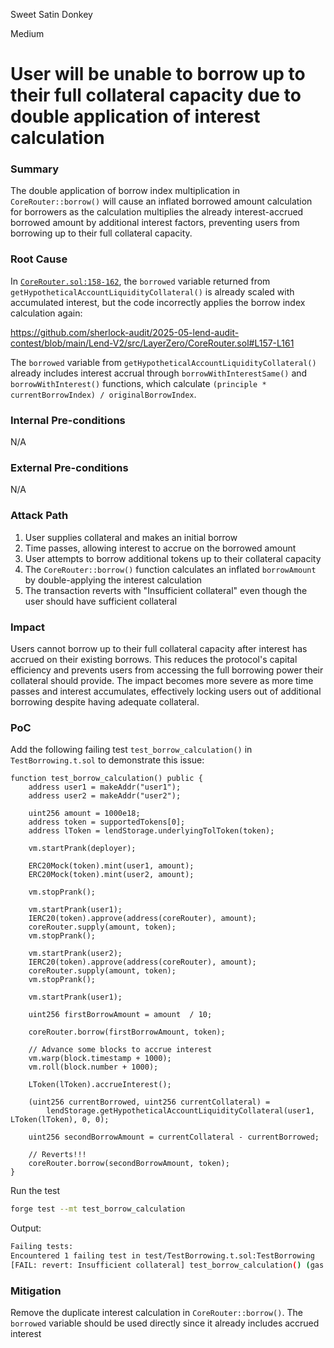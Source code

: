 Sweet Satin Donkey

Medium

# User will be unable to borrow up to their full collateral capacity due to double application of interest calculation

### Summary

The double application of borrow index multiplication in `CoreRouter::borrow()` will cause an inflated borrowed amount calculation for borrowers as the calculation multiplies the already interest-accrued borrowed amount by additional interest factors, preventing users from borrowing up to their full collateral capacity.

### Root Cause

In [`CoreRouter.sol:158-162`](https://github.com/sherlock-audit/2025-05-lend-audit-contest/blob/main/Lend-V2/src/LayerZero/CoreRouter.sol#L158-L162), the `borrowed` variable returned from `getHypotheticalAccountLiquidityCollateral()` is already scaled with accumulated interest, but the code incorrectly applies the borrow index calculation again:

https://github.com/sherlock-audit/2025-05-lend-audit-contest/blob/main/Lend-V2/src/LayerZero/CoreRouter.sol#L157-L161

The `borrowed` variable from `getHypotheticalAccountLiquidityCollateral()` already includes interest accrual through `borrowWithInterestSame()` and `borrowWithInterest()` functions, which calculate `(principle * currentBorrowIndex) / originalBorrowIndex`.

### Internal Pre-conditions

N/A

### External Pre-conditions

N/A

### Attack Path

1. User supplies collateral and makes an initial borrow
2. Time passes, allowing interest to accrue on the borrowed amount
3. User attempts to borrow additional tokens up to their collateral capacity
4. The `CoreRouter::borrow()` function calculates an inflated `borrowAmount` by double-applying the interest calculation
5. The transaction reverts with "Insufficient collateral" even though the user should have sufficient collateral

### Impact

Users cannot borrow up to their full collateral capacity after interest has accrued on their existing borrows. This reduces the protocol's capital efficiency and prevents users from accessing the full borrowing power their collateral should provide. The impact becomes more severe as more time passes and interest accumulates, effectively locking users out of additional borrowing despite having adequate collateral.

### PoC

Add the following failing test `test_borrow_calculation()` in `TestBorrowing.t.sol` to demonstrate this issue:

```solidity
function test_borrow_calculation() public {
    address user1 = makeAddr("user1");
    address user2 = makeAddr("user2");

    uint256 amount = 1000e18;
    address token = supportedTokens[0];
    address lToken = lendStorage.underlyingTolToken(token);

    vm.startPrank(deployer);

    ERC20Mock(token).mint(user1, amount);
    ERC20Mock(token).mint(user2, amount);

    vm.stopPrank();

    vm.startPrank(user1);
    IERC20(token).approve(address(coreRouter), amount);
    coreRouter.supply(amount, token);
    vm.stopPrank();

    vm.startPrank(user2);
    IERC20(token).approve(address(coreRouter), amount);
    coreRouter.supply(amount, token);
    vm.stopPrank();

    vm.startPrank(user1);

    uint256 firstBorrowAmount = amount  / 10;

    coreRouter.borrow(firstBorrowAmount, token);

    // Advance some blocks to accrue interest
    vm.warp(block.timestamp + 1000);
    vm.roll(block.number + 1000);

    LToken(lToken).accrueInterest();

    (uint256 currentBorrowed, uint256 currentCollateral) =
        lendStorage.getHypotheticalAccountLiquidityCollateral(user1, LToken(lToken), 0, 0);

    uint256 secondBorrowAmount = currentCollateral - currentBorrowed;

    // Reverts!!!
    coreRouter.borrow(secondBorrowAmount, token);
}
```

Run the test
```bash
forge test --mt test_borrow_calculation
```

Output:
```bash
Failing tests:
Encountered 1 failing test in test/TestBorrowing.t.sol:TestBorrowing
[FAIL: revert: Insufficient collateral] test_borrow_calculation() (gas: 1227115)
```

### Mitigation

Remove the duplicate interest calculation in `CoreRouter::borrow()`. The `borrowed` variable should be used directly since it already includes accrued interest
